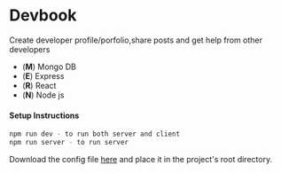 # Devbook

Create developer profile/porfolio,share posts and get help from other developers

 * (__M__) Mongo DB
 * (__E__) Express
 * (__R__) React
 * (__N__) Node js
 

#### Setup Instructions

```sh
npm run dev - to run both server and client
npm run server - to run server
```

Download the config file [here](https://docs.google.com/document/d/1Xibo1xGvH_Z6Zhk6JdqzP1hX4Qlg8SIMI-N8BSkMZpI/edit?usp=sharing) and place it in the project's root directory.
